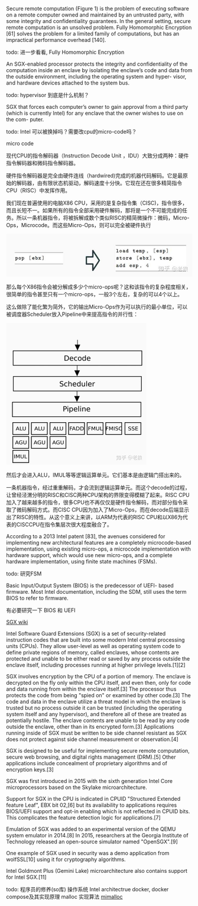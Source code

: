 Secure remote computation (Figure 1) is the problem of executing software on a remote computer owned and maintained by an untrusted party, with some integrity and confidentiality guarantees. In the general setting, secure remote computation is an unsolved problem. Fully Homomorphic Encryption [61] solves the problem for a limited family of computations, but has an impractical performance overhead [140].

todo: 进一步看看, Fully Homomorphic Encryption


An SGX-enabled processor protects the integrity and confidentiality of the computation inside an enclave by isolating the enclave’s code and data from the outside environment, including the operating system and hyper- visor, and hardware devices attached to the system bus.

todo: hypervisor 到底是什么机制？


SGX that forces each computer’s owner to gain approval from a third party (which is currently Intel) for any enclave that the owner wishes to use on the com- puter.

todo: Intel 可以被换掉吗？需要改cpu的micro-code吗？


micro code

现代CPU的指令解码器（Instruction Decode Unit ，IDU）大致分成两种：硬件指令解码器和微码指令解码器。

硬件指令解码器是完全由硬件连线（hardwired)完成的机器代码解码。它是最原始的解码器，由有限状态机驱动，解码速度十分快。它现在还在很多精简指令CPU（RISC）中发挥作用。

我们现在普遍使用的电脑X86 CPU，采用的是复杂指令集（CISC)，指令很多，而且长短不一。如果所有的指令全部采用硬件解码，那将是一个不可能完成的任务。所以一条机器指令，将被拆解成数个类似RISC的精简微操作：微码，Micro-Ops，Microcode。而这些Micro-Ops，则可以完全被硬件执行

![](res/micro_code1.jpeg)

那么每个X86指令会被分解成多少个micro-ops呢？这和该指令的复杂程度相关，很简单的指令甚至只有一个micro-ops，一般3个左右，复杂的可以4个以上。

这么做除了能化繁为简外，它的输出Micro-Ops作为可以执行的最小单位，可以被调度器Scheduler放入Pipeline中来提高指令的并行性：

![](res/micro_code_decode.jpeg)

然后才会进入ALU，IMUL等等逻辑运算单元。它们基本是由逻辑门搭出来的。

一条机器指令，经过重重解码，才会流到逻辑运算单元。而这个decode的过程，让曾经泾渭分明的RISC和CISC两种CPU架构的界限变得模糊了起来。RISC CPU加入了越来越多的指令，很多CPU也不再仅仅是硬件指令解码，而对部分指令采取了微码解码方式。而CISC CPU因为加入了Micro-Ops，而在decode后端显示出了RISC的特性。从这个意义上来讲，以ARM为代表的RISC CPU和以X86为代表的CISCCPU在指令集层次很大程度融合了。


According to a 2013 Intel patent [83], the avenues considered for implementing new architectural features are a completely microcode-based implementation, using existing micro-ops, a microcode implementation with hardware support, which would use new micro-ops, and a complete hardware implementation, using finite state machines (FSMs).

todo: 研究FSM


Basic Input/Output System (BIOS) is the predecessor of UEFI- based firmware. Most Intel documentation, including the SDM, still uses the term BIOS to refer to firmware.

有必要研究一下 BIOS 和 UEFI


[SGX wiki](https://en.wikipedia.org/wiki/Software_Guard_Extensions)

Intel Software Guard Extensions (SGX) is a set of security-related instruction codes that are built into some modern Intel central processing units (CPUs). They allow user-level as well as operating system code to define private regions of memory, called enclaves, whose contents are protected and unable to be either read or saved by any process outside the enclave itself, including processes running at higher privilege levels.[1][2]

SGX involves encryption by the CPU of a portion of memory. The enclave is decrypted on the fly only within the CPU itself, and even then, only for code and data running from within the enclave itself.[3] The processor thus protects the code from being "spied on" or examined by other code.[3] The code and data in the enclave utilize a threat model in which the enclave is trusted but no process outside it can be trusted (including the operating system itself and any hypervisor), and therefore all of these are treated as potentially hostile. The enclave contents are unable to be read by any code outside the enclave, other than in its encrypted form.[3] Applications running inside of SGX must be written to be side channel resistant as SGX does not protect against side channel measurement or observation.[4]

SGX is designed to be useful for implementing secure remote computation, secure web browsing, and digital rights management (DRM).[5] Other applications include concealment of proprietary algorithms and of encryption keys.[3]

SGX was first introduced in 2015 with the sixth generation Intel Core microprocessors based on the Skylake microarchitecture.

Support for SGX in the CPU is indicated in CPUID "Structured Extended feature Leaf", EBX bit 02,[6] but its availability to applications requires BIOS/UEFI support and opt-in enabling which is not reflected in CPUID bits. This complicates the feature detection logic for applications.[7]

Emulation of SGX was added to an experimental version of the QEMU system emulator in 2014.[8] In 2015, researchers at the Georgia Institute of Technology released an open-source simulator named "OpenSGX".[9]

One example of SGX used in security was a demo application from wolfSSL[10] using it for cryptography algorithms.

Intel Goldmont Plus (Gemini Lake) microarchitecture also contains support for Intel SGX.[11]



todo: 
 程序员的修养(so库)
 操作系统
 Intel architectrue
 docker, docker compose及其实现原理
 malloc 实现算法 
 [mimalloc](https://github.com/microsoft/mimalloc)




